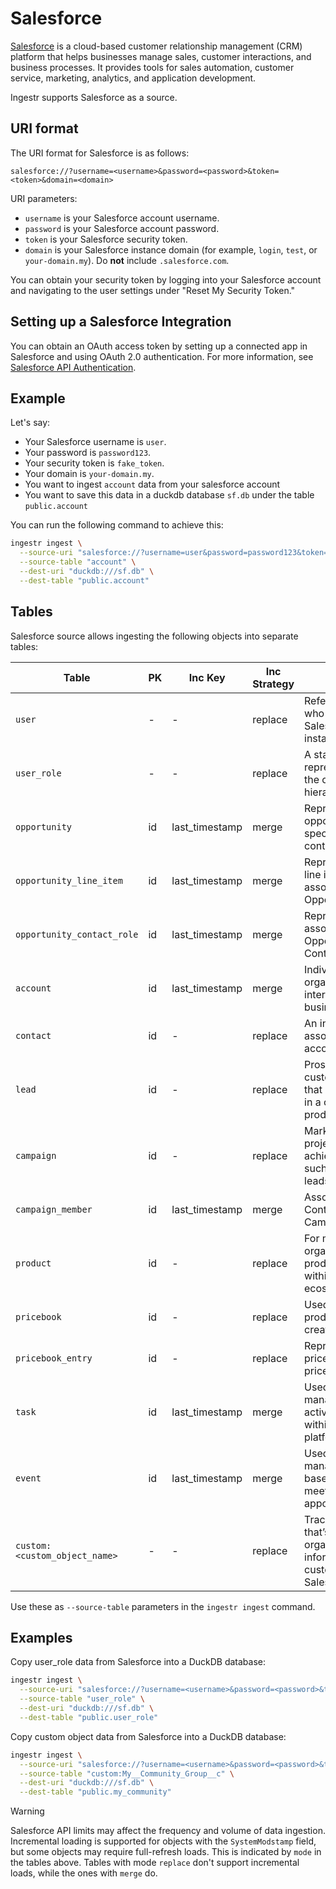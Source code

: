 # Salesforce
[Salesforce](https://www.salesforce.com/) is a cloud-based customer relationship management (CRM) platform that helps businesses manage sales, customer interactions, and business processes. It provides tools for sales automation, customer service, marketing, analytics, and application development.

Ingestr supports Salesforce as a source.

## URI format

The URI format for Salesforce is as follows:
```
salesforce://?username=<username>&password=<password>&token=<token>&domain=<domain>
```

URI parameters:
- `username` is your Salesforce account username.
- `password` is your Salesforce account password.
- `token` is your Salesforce security token.
- `domain` is your Salesforce instance domain (for example, `login`, `test`, or `your-domain.my`). Do **not** include `.salesforce.com`.

You can obtain your security token by logging into your Salesforce account and navigating to the user settings under "Reset My Security Token."

## Setting up a Salesforce Integration

You can obtain an OAuth access token by setting up a connected app in Salesforce and using OAuth 2.0 authentication. For more information, see [Salesforce API Authentication](https://developer.salesforce.com/docs/atlas.en-us.api_rest.meta/api_rest/quickstart_oauth.htm).

## Example

Let's say:
* Your Salesforce username is `user`.
* Your password is `password123`.
* Your security token is `fake_token`.
* Your domain is `your-domain.my`.
* You want to ingest `account` data from your salesforce account
* You want to save this data in a duckdb database `sf.db` under the table `public.account`

You can run the following command to achieve this:
```sh
ingestr ingest \
  --source-uri "salesforce://?username=user&password=password123&token=fake_token&domain=your-domain.my" \
  --source-table "account" \
  --dest-uri "duckdb:///sf.db" \
  --dest-table "public.account"
```

## Tables

Salesforce source allows ingesting the following objects into separate tables:

| Table | PK | Inc Key | Inc Strategy | Details |
|-------|----|---------|--------------|---------|
| `user` | - | - | replace | Refers to an individual who has access to a Salesforce org or instance. |
| `user_role` | - | - | replace | A standard object that represents a role within the organization's hierarchy.|
| `opportunity` | id | last_timestamp | merge | Represents a sales opportunity for a specific account or contact. |
| `opportunity_line_item` | id | last_timestamp | merge | Represents individual line items or products associated with an Opportunity. |
| `opportunity_contact_role` | id | last_timestamp | merge | Represents the association between an Opportunity and a Contact. |
| `account` | id | last_timestamp | merge | Individual or organization that interacts with your business. |
| `contact`  | id | - | replace | An individual person associated with an account or organization. |
| `lead`  | id | - | replace | Prospective customer/individual/org. that has shown interest in a company's products/services. |
| `campaign`  | id | - | replace | Marketing initiative or project designed to achieve specific goals, such as generating leads. |
| `campaign_member`  | id | last_timestamp | merge  | Association between a Contact or Lead and a Campaign. |
|  `product`  | id | - | replace  | For managing and organizing your product-related data within the Salesforce ecosystem. |
|  `pricebook`   | id | - | replace  | Used to manage product pricing and create price books. |
|  `pricebook_entry`   | id | - | replace  | Represents a specific price for a product in a price book. |
|  `task`   | id | last_timestamp | merge | Used to track and manage various activities and tasks within the Salesforce platform.  |
|  `event`   | id | last_timestamp | merge | Used to track and manage calendar-based events, such as meetings, appointments, or calls. |
|  `custom:<custom_object_name>`   | - | - | replace | Track and store data that’s unique to your organization. For more information about custom objects in Salesforce, read [here](https://developer.salesforce.com/docs/atlas.en-us.object_reference.meta/object_reference/sforce_api_objects_custom_objects.htm)|

Use these as `--source-table` parameters in the `ingestr ingest` command.

 ## Examples
 Copy user_role data from Salesforce into a DuckDB database:
```sh
ingestr ingest \
  --source-uri "salesforce://?username=<username>&password=<password>&token=<token>&domain=<domain>" \
  --source-table "user_role" \
  --dest-uri "duckdb:///sf.db" \
  --dest-table "public.user_role"
```

Copy custom object data from Salesforce into a DuckDB database:
```sh
ingestr ingest \
  --source-uri "salesforce://?username=<username>&password=<password>&token=<token>&domain=<domain>" \
  --source-table "custom:My__Community_Group__c" \
  --dest-uri "duckdb:///sf.db" \
  --dest-table "public.my_community"
```

> [!WARNING]
> Salesforce API limits may affect the frequency and volume of data ingestion. Incremental loading is supported for objects with the `SystemModstamp` field, but some objects may require full-refresh loads. This is indicated by `mode` in the tables above. Tables with mode `replace` don't support incremental loads, while the ones with `merge` do.

